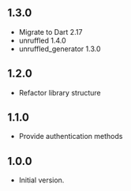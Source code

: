 ## 1.3.0

- Migrate to Dart 2.17 
- unruffled 1.4.0
- unruffled_generator 1.3.0

## 1.2.0

- Refactor library structure

## 1.1.0

- Provide authentication methods

## 1.0.0

- Initial version.
